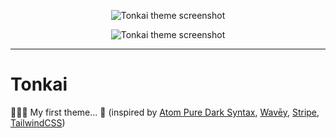<p align="center">
  <img align="center" src="https://raw.githubusercontent.com/keisto/Tonkai.novaextension/main/Images/tonkai-logo.png" alt="Tonkai theme screenshot">
</p>

<p align="center">
  <img align="center" src="https://raw.githubusercontent.com/keisto/Tonkai.novaextension/main/Images/tonkai-dark-preview.png" alt="Tonkai theme screenshot">
</p>

<hr>

# Tonkai

👨🏽‍🚀 My first theme... 🚀 (inspired by [Atom Pure Dark Syntax](https://github.com/pfist/pure-dark-syntax), [Wavēy](https://hector.me/wavey), [Stripe](https://stripe.com), [TailwindCSS](https://tailwindcss.com))
